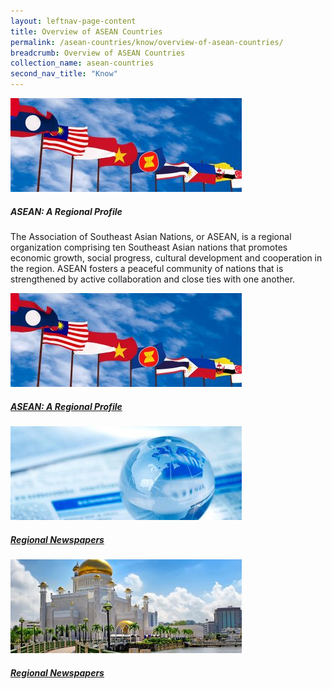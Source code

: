 ```yaml
---
layout: leftnav-page-content
title: Overview of ASEAN Countries
permalink: /asean-countries/know/overview-of-asean-countries/
breadcrumb: Overview of ASEAN Countries
collection_name: asean-countries
second_nav_title: "Know"
---
```


<div>
	<div class="row is-multiline">
		<div class="col is-half-tablet padding--bottom--lg">
			<a href="/asean/know/overview/asean-a-regional-profile/" class="project-link">
				<img src="/images/asean-countries/ASEAN-main-page-banner-370x150.jpg" alt="ASEAN - A Regional Profile" class="project-image">
			</a>
			<div class="project-card">
				<div class="project-title margin--bottom--xs">
					<h5><b>ASEAN: A Regional Profile</b></h5>
				</div>
			</div>
		</div>
	</div>
</div>

The Association of Southeast Asian Nations, or ASEAN, is a regional organization comprising ten Southeast Asian nations that promotes economic growth, social progress, cultural development and cooperation in the region. ASEAN fosters a peaceful community of nations that is strengthened by active collaboration and close ties with one another.

<div class="overview-asean">
	<div class="row is-multiline">
		<div class="col is-one-third-desktop is-one-third-tablet">
			<a href="/asean/know/overview/asean-a-regional-profile/"><img src="/images/asean-countries/ASEAN-main-page-banner-370x150.jpg" alt="ASEAN - A Regional Profile"><h5>ASEAN: A Regional Profile</h5></a>
		</div>
		<div class="col is-one-third-desktop is-one-third-tablet">
			<a href="/asean/know/overview/regional-newspapers/"><img src="/images/asean-countries/Regional-Newspapers-1-370x150.jpg" alt="Regional Newspapers"><h5>Regional Newspapers</h5></a>
		</div>
		<div class="col is-one-third-desktop is-one-third-tablet">
			<a href=""><img src="/images/asean-countries/Brunei-Snapshot-370x150.jpg" alt="Brunei: A Country Profile"><h5>Regional Newspapers</h5></a>
		</div>
	</div>
</div>
